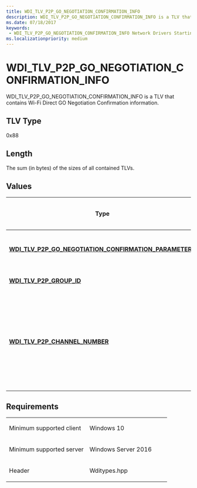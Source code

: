 ```yaml
---
title: WDI_TLV_P2P_GO_NEGOTIATION_CONFIRMATION_INFO
description: WDI_TLV_P2P_GO_NEGOTIATION_CONFIRMATION_INFO is a TLV that contains Wi-Fi Direct GO Negotiation Confirmation information.
ms.date: 07/18/2017
keywords:
 - WDI_TLV_P2P_GO_NEGOTIATION_CONFIRMATION_INFO Network Drivers Starting with Windows Vista
ms.localizationpriority: medium
---
```


# WDI\_TLV\_P2P\_GO\_NEGOTIATION\_CONFIRMATION\_INFO


WDI\_TLV\_P2P\_GO\_NEGOTIATION\_CONFIRMATION\_INFO is a TLV that contains Wi-Fi Direct GO Negotiation Confirmation information.

## TLV Type


0x88

## Length


The sum (in bytes) of the sizes of all contained TLVs.

## Values


| Type                                                                                                                   | Multiple TLV instances allowed | Optional | Description                                                                                                                             |
|------------------------------------------------------------------------------------------------------------------------|--------------------------------|----------|-----------------------------------------------------------------------------------------------------------------------------------------|
| [**WDI\_TLV\_P2P\_GO\_NEGOTIATION\_CONFIRMATION\_PARAMETERS**](wdi-tlv-p2p-go-negotiation-confirmation-parameters.md) |                                |          | The Wi-Fi Direct GO Negotiation Confirmation parameters.                                                                                |
| [**WDI\_TLV\_P2P\_GROUP\_ID**](wdi-tlv-p2p-group-id.md)                                                               |                                | X        | The Wi-Fi Direct Group ID.                                                                                                              |
| [**WDI\_TLV\_P2P\_CHANNEL\_NUMBER**](wdi-tlv-p2p-channel-number.md)                                                   |                                | X        | The listen channel of the remote device. The GO negotiation confirmation frame must be sent on this channel whenever this is specified. |

 

Requirements
------------

<table>
<colgroup>
<col width="50%" />
<col width="50%" />
</colgroup>
<tbody>
<tr class="odd">
<td><p>Minimum supported client</p></td>
<td><p>Windows 10</p></td>
</tr>
<tr class="even">
<td><p>Minimum supported server</p></td>
<td><p>Windows Server 2016</p></td>
</tr>
<tr class="odd">
<td><p>Header</p></td>
<td>Wditypes.hpp</td>
</tr>
</tbody>
</table>

 

 




